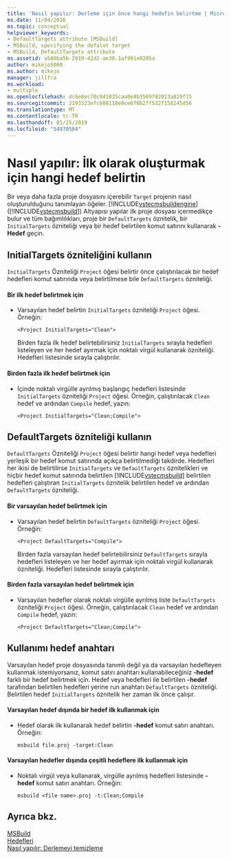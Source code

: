 ```yaml
---
title: 'Nasıl yapılır: Derleme için önce hangi hedefin belirtme | Microsoft Docs'
ms.date: 11/04/2016
ms.topic: conceptual
helpviewer_keywords:
- DefaultTargets attribute [MSBuild]
- MSBuild, specifying the defalut target
- MSBuild, DefaultTargets attribute
ms.assetid: a580ba5b-2919-42d2-ae38-1af991e0205a
author: mikejo5000
ms.author: mikejo
manager: jillfra
ms.workload:
- multiple
ms.openlocfilehash: dc6e8ec70c941035caa0e4b3569f82013a829f15
ms.sourcegitcommit: 2193323efc608118e0ce6f6b2ff532f158245d56
ms.translationtype: MT
ms.contentlocale: tr-TR
ms.lasthandoff: 01/25/2019
ms.locfileid: "54970584"
---
```

# <a name="how-to-specify-which-target-to-build-first"></a>Nasıl yapılır: İlk olarak oluşturmak için hangi hedef belirtin
Bir veya daha fazla proje dosyasını içerebilir `Target` projenin nasıl oluşturulduğunu tanımlayan öğeler. [!INCLUDE[vstecmsbuildengine](../msbuild/includes/vstecmsbuildengine_md.md)] ([!INCLUDE[vstecmsbuild](../extensibility/internals/includes/vstecmsbuild_md.md)]) Altyapısı yapılar ilk proje dosyası içermedikçe bulur ve tüm bağımlılıkları, proje bir `DefaultTargets` öznitelik, bir `InitialTargets` özniteliği veya bir hedef belirtilen komut satırını kullanarak **- Hedef** geçin.  
  
## <a name="use-the-initialtargets-attribute"></a>InitialTargets özniteliğini kullanın  
 `InitialTargets` Özniteliği `Project` öğesi belirtir önce çalıştırılacak bir hedef hedefleri komut satırında veya belirtilmese bile `DefaultTargets` özniteliği.  
  
#### <a name="to-specify-one-initial-target"></a>Bir ilk hedef belirtmek için  
  
- Varsayılan hedef belirtin `InitialTargets` özniteliği `Project` öğesi. Örneğin:  
  
   `<Project InitialTargets="Clean">`  
  
  Birden fazla ilk hedef belirtebilirsiniz `InitialTargets` sırayla hedefleri listeleyen ve her hedef ayırmak için noktalı virgül kullanarak özniteliği. Hedefleri listesinde sırayla çalıştırılır.  
  
#### <a name="to-specify-more-than-one-initial-target"></a>Birden fazla ilk hedef belirtmek için  
  
-   İçinde noktalı virgülle ayrılmış başlangıç hedefleri listesinde `InitialTargets` özniteliği `Project` öğesi. Örneğin, çalıştırılacak `Clean` hedef ve ardından `Compile` hedef, yazın:  
  
     `<Project InitialTargets="Clean;Compile">`  
  
## <a name="use-the-defaulttargets-attribute"></a>DefaultTargets özniteliği kullanın  
 `DefaultTargets` Özniteliği `Project` öğesi belirtir hangi hedef veya hedefleri yerleşik bir hedef komut satırında açıkça belirtilmediği takdirde. Hedefleri her ikisi de belirtilirse `InitialTargets` ve `DefaultTargets` öznitelikleri ve hiçbir hedef komut satırında belirtilen [!INCLUDE[vstecmsbuild](../extensibility/internals/includes/vstecmsbuild_md.md)] belirtilen hedefleri çalıştıran `InitialTargets` öznitelik belirtilen hedef ve ardından `DefaultTargets` özniteliği.  
  
#### <a name="to-specify-one-default-target"></a>Bir varsayılan hedef belirtmek için  
  
- Varsayılan hedef belirtin `DefaultTargets` özniteliği `Project` öğesi. Örneğin:  
  
   `<Project DefaultTargets="Compile">`  
  
  Birden fazla varsayılan hedef belirtebilirsiniz `DefaultTargets` sırayla hedefleri listeleyen ve her hedef ayırmak için noktalı virgül kullanarak özniteliği. Hedefleri listesinde sırayla çalıştırılır.  
  
#### <a name="to-specify-more-than-one-default-target"></a>Birden fazla varsayılan hedef belirtmek için  
  
-   Varsayılan hedefler olarak noktalı virgülle ayrılmış liste `DefaultTargets` özniteliği `Project` öğesi. Örneğin, çalıştırılacak `Clean` hedef ve ardından `Compile` hedef, yazın:  
  
     `<Project DefaultTargets="Clean;Compile">`  
  
## <a name="use-the--target-switch"></a>Kullanımı hedef anahtarı  
 Varsayılan hedef proje dosyasında tanımlı değil ya da varsayılan hedefleyen kullanmak istemiyorsanız, komut satırı anahtarı kullanabileceğiniz **-hedef** farklı bir hedef belirtmek için. Hedef veya hedefleri ile belirtilen **-hedef** tarafından belirtilen hedefleri yerine run anahtarı `DefaultTargets` özniteliği. Belirtilen hedef `InitialTargets` öznitelik her zaman ilk önce çalışır.  
 
 
#### <a name="to-use-a-target-other-than-the-default-target-first"></a>Varsayılan hedef dışında bir hedef ilk kullanmak için  
  
-   Hedef olarak ilk kullanarak hedef belirtin **-hedef** komut satırı anahtarı. Örneğin:  
  
     `msbuild file.proj -target:Clean`  
  
#### <a name="to-use-several-targets-other-than-the-default-targets-first"></a>Varsayılan hedefler dışında çeşitli hedeflere ilk kullanmak için  
  
-   Noktalı virgül veya kullanarak, virgülle ayrılmış hedefleri listesinde **-hedef** komut satırı anahtarı. Örneğin:  
  
     `msbuild <file name>.proj -t:Clean;Compile`  
  
## <a name="see-also"></a>Ayrıca bkz.
  [MSBuild](../msbuild/msbuild.md)  
 [Hedefleri](../msbuild/msbuild-targets.md)   
 [Nasıl yapılır: Derlemeyi temizleme](../msbuild/how-to-clean-a-build.md)
